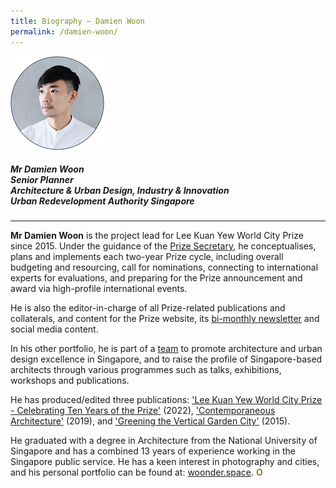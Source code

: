 ```yaml
---
title: Biography — Damien Woon
permalink: /damien-woon/
---
```


<div style="width:150px"><img src="/images/secretariat/damien-woon.png" alt="Damien Woon" /></div>

##### **Mr Damien Woon** <br> Senior Planner <br> Architecture & Urban Design, Industry & Innovation <br> Urban Redevelopment Authority Singapore

---

**Mr Damien Woon** is the project lead for Lee Kuan Yew World City Prize since 2015. Under the guidance of the [Prize Secretary](/yap-lay-bee/), he conceptualises, plans and implements each two-year Prize cycle, including overall budgeting and resourcing, call for nominations, connecting to international experts for evaluations, and preparing for the Prize announcement and award via high-profile international events. 

He is also the editor-in-charge of all Prize-related publications and collaterals, and content for the Prize website, its [bi-monthly newsletter](/subscribe/) and social media content.

In his other portfolio, he is part of a [team](https://www.facebook.com/AUDEonline/) to promote architecture and urban design excellence in Singapore, and to raise the profile of Singapore-based architects through various programmes such as talks, exhibitions, workshops and publications. 

He has produced/edited three publications: ['Lee Kuan Yew World City Prize - Celebrating Ten Years of the Prize'](/resources/news/new-ebook/) (2022), ['Contemporaneous Architecture'](https://www.ura.gov.sg/Corporate/Resources/Publications/Books/Book-Details/ContemporaneousArchitecture-regular) (2019), and ['Greening the Vertical Garden City'](https://www.ura.gov.sg/Corporate/Resources/Publications/Books/Book-Details/2015-11_greening_the_vertical_garden_city) (2015). 

He graduated with a degree in Architecture from the National University of Singapore and has a combined 13 years of experience working in the Singapore public service. He has a keen interest in photography and cities, and his personal portfolio can be found at: [woonder.space](https://woonder.space/). **<font color="#967942">O</font>**
